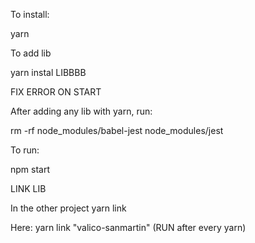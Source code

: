 To install:

yarn


To add lib 

yarn instal LIBBBB



FIX ERROR ON START

After adding any lib with yarn, run:

rm -rf node_modules/babel-jest node_modules/jest


To run:

npm start




LINK LIB

In the other project
yarn link

Here:
yarn link "valico-sanmartin"
(RUN after every yarn)
